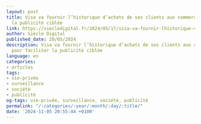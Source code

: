 ```yaml
---
layout: post
title: Visa va fournir l’historique d’achats de ses clients aux commerçants pour faciliter
  la publicité ciblée
link: https://siecledigital.fr/2024/05/17/visa-va-fournir-lhistorique-dachats-de-ses-clients-aux-commercants-pour-faciliter-la-publicite-ciblee/
author: Siècle Digital
published_date: 20/05/2024
description: Visa va fournir l’historique d’achats de ses clients aux commerçants
  pour faciliter la publicité ciblée
language: en
categories:
- articles
tags:
- vie-privée
- surveillance
- société
- publicité
og-tags: vie-privée, surveillance, société, publicité
permalink: "/:categories/:year/:month/:day/:title/"
date: '2024-11-05 20:55:44 +0100'
---
```

